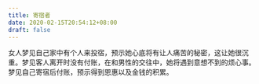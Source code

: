 ```yaml
---
title: 寄宿者
date: 2020-02-15T20:54:12+08:00
draft: false
---
```


女人梦见自己家中有个人来投宿，预示她心底将有让人痛苦的秘密，这让她很沉重。梦见客人离开时没有付账，在和男性的交往中，她将遇到意想不到的烦心事。梦见自己寄宿后付账，预示得到恩惠以及金钱的积累。
